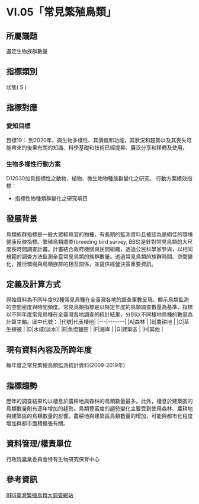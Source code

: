 # VI.05「常見繁殖鳥類」

<script type="text/javascript" src="http://cdn.mathjax.org/mathjax/latest/MathJax.js?config=TeX-AMS-MML_HTMLorMML"></script>

## 所屬議題
選定生物族群數量
## 指標類別
狀態( S )
## 指標對應
### 愛知目標
目標19：
到2020年，與生物多樣性、其價值和功能，其狀況和趨勢以及其喪失可能帶來的後果有關的知識、科學基礎和技術已經提昇、廣泛分享和移轉及使用。
### 生物多樣性行動方案
D12030加具指標性之動物、植物、微生物物種族群變化之研究。
行動方案績效指標：
* 指標性物種類群變化之研究項目
## 發展背景
鳥類族群指標是一般大眾較熟習的物種，有長期的監測資料且被認為是絕佳的環境健康反映指標。繁殖鳥類調查(breeding bird survey, BBS)是針對常見鳥類的大尺度長時間調查計畫。計畫結合政府機關與民間組織，透過公民科學家參與，以相同規範的調查方法監測全臺常見鳥類的族群數量。透過常見鳥類的族群時間、空間變化，推衍環境與鳥類族群的相互關係，並提供經營決策重要資訊。
## 定義及計算方式
原始資料為不同年度92種常見鳥種在全臺灣各地的調查筆數呈現，顯示鳥類監測的空間密度與時間頻度。常見鳥類指標是以特定年度的鳥類調查數量為基準，指標以不同年度常見鳥種在全臺灣各地調查的統計結果，分別以不同棲地鳥種的數量為計算主軸。圖中代號：
|代號|代表棲地|
|---|-------|
|A|森林      |
|B|農耕地    |
|C|草生植被  |
|D|水域(淡水)|
|E|魚塭鹽田  |
|F|海岸     |
|G|建築區    |
|H|其他     |
## 現有資料內容及所跨年度
每年度之常見繁殖鳥類監測統計資料(2009-2019年)
## 指標趨勢
歷年的調查結果均以棲息於農耕地與森林的鳥類數量最多。此外，棲息於建築區的鳥類數量則有逐年增加的趨勢。鳥類豐富度的趨勢變化主要受到使用森林、農耕地與建築區的鳥類數量的影響。農耕地與建築區鳥類數量的增加，可能與都市化程度增加與都市面積擴張有關。
## 資料管理/權責單位
行政院農業委員會特有生物研究保育中心
## 參考資訊
[BBS臺灣繁殖鳥類大調查網站](https://sites.google.com/a/birds-tesri.twbbs.org/bbs-taiwan/)
